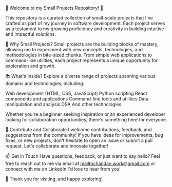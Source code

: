 🌟 Welcome to my Small Projects Repository! 🌟

This repository is a curated collection of small-scale projects that I've crafted as part of my journey in software development. Each project serves as a testament to my growing proficiency and creativity in building intuitive and impactful solutions.

🚀 Why Small Projects?
Small projects are the building blocks of mastery, allowing me to experiment with new concepts, technologies, and methodologies in bite-sized chunks. From simple web applications to command-line utilities, each project represents a unique opportunity for exploration and growth.

📚 What's Inside?
Explore a diverse range of projects spanning various domains and technologies, including:

Web development (HTML, CSS, JavaScript)
Python scripting
React components and applications
Command-line tools and utilities
Data manipulation and analysis
DSA 
And other technologies

 Whether you're a beginner seeking inspiration or an experienced developer looking for collaboration opportunities, there's something here for everyone.

🌱 Contribute and Collaborate
I welcome contributions, feedback, and suggestions from the community! If you have ideas for improvements, bug fixes, or new projects, don't hesitate to open an issue or submit a pull request. Let's collaborate and innovate together!

📫 Get in Touch
Have questions, feedback, or just want to say hello? Feel free to reach out to me via email at mailtochandan.work@gmail.com or connect with me on LinkedIn I'd love to hear from you!

🎉 Thank you for visiting, and happy exploring!

